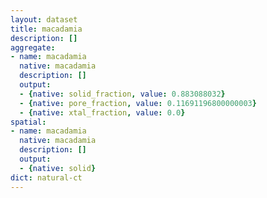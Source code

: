 ```yaml
---
layout: dataset
title: macadamia
description: []
aggregate:
- name: macadamia
  native: macadamia
  description: []
  output:
  - {native: solid_fraction, value: 0.883088032}
  - {native: pore_fraction, value: 0.11691196800000003}
  - {native: xtal_fraction, value: 0.0}
spatial:
- name: macadamia
  native: macadamia
  description: []
  output:
  - {native: solid}
dict: natural-ct
---
```

